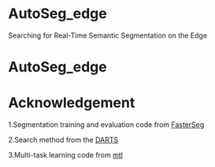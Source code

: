 # AutoSeg_edge
Searching for  Real-Time Semantic Segmentation on the Edge
# AutoSeg_edge

# Acknowledgement
1.Segmentation training and evaluation code from [FasterSeg](https://github.com/VITA-Group/FasterSeg)

2.Search method from the [DARTS](https://github.com/quark0/darts)

3.Multi-task learning code from [mtl](https://github.com/ranandalon/mtl)
